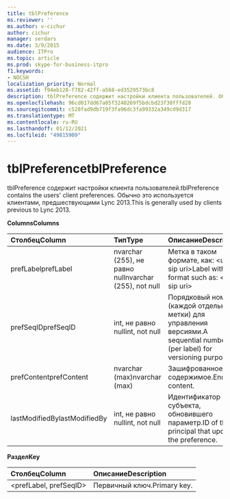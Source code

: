 ```yaml
---
title: tblPreference
ms.reviewer: ''
ms.author: v-cichur
author: cichur
manager: serdars
ms.date: 3/9/2015
audience: ITPro
ms.topic: article
ms.prod: skype-for-business-itpro
f1.keywords:
- NOCSH
localization_priority: Normal
ms.assetid: f94eb128-f782-42ff-a568-ed3529573bc8
description: tblPreference содержит настройки клиента пользователей. Обычно это используется клиентами, предшествующими Lync 2013.
ms.openlocfilehash: 96cd017dd67a05f3240269f5bdcbd23f30fffd28
ms.sourcegitcommit: c528fad9db719f3fa96dc3fa99332a349cd9d317
ms.translationtype: MT
ms.contentlocale: ru-RU
ms.lasthandoff: 01/12/2021
ms.locfileid: "49815909"
---
```

# <a name="tblpreference"></a><span data-ttu-id="0f969-104">tblPreference</span><span class="sxs-lookup"><span data-stu-id="0f969-104">tblPreference</span></span>

<span data-ttu-id="0f969-105">tblPreference содержит настройки клиента пользователей.</span><span class="sxs-lookup"><span data-stu-id="0f969-105">tblPreference contains the users' client preferences.</span></span> <span data-ttu-id="0f969-106">Обычно это используется клиентами, предшествующими Lync 2013.</span><span class="sxs-lookup"><span data-stu-id="0f969-106">This is generally used by clients previous to Lync 2013.</span></span>

<span data-ttu-id="0f969-107">**Columns**</span><span class="sxs-lookup"><span data-stu-id="0f969-107">**Columns**</span></span>


| <span data-ttu-id="0f969-108">**Столбец**</span><span class="sxs-lookup"><span data-stu-id="0f969-108">**Column**</span></span>            | <span data-ttu-id="0f969-109">**Тип**</span><span class="sxs-lookup"><span data-stu-id="0f969-109">**Type**</span></span>                        | <span data-ttu-id="0f969-110">**Описание**</span><span class="sxs-lookup"><span data-stu-id="0f969-110">**Description**</span></span>                                                 |
|:----------------------|:--------------------------------|:----------------------------------------------------------------|
| <span data-ttu-id="0f969-111">prefLabel</span><span class="sxs-lookup"><span data-stu-id="0f969-111">prefLabel</span></span>  <br/>      | <span data-ttu-id="0f969-112">nvarchar (255), не равно null</span><span class="sxs-lookup"><span data-stu-id="0f969-112">nvarchar (255), not null</span></span>  <br/> | <span data-ttu-id="0f969-113">Метка в таком формате, как: \<user sip uri\></span><span class="sxs-lookup"><span data-stu-id="0f969-113">Label with a format such as: \<user sip uri\></span></span>                   |
| <span data-ttu-id="0f969-114">prefSeqID</span><span class="sxs-lookup"><span data-stu-id="0f969-114">prefSeqID</span></span>  <br/>      | <span data-ttu-id="0f969-115">int, не равно null</span><span class="sxs-lookup"><span data-stu-id="0f969-115">int, not null</span></span>  <br/>            | <span data-ttu-id="0f969-116">Порядковый номер (каждой отдельной метки) для управления версиями.</span><span class="sxs-lookup"><span data-stu-id="0f969-116">A sequential number (per label) for versioning purposes.</span></span>  <br/> |
| <span data-ttu-id="0f969-117">prefContent</span><span class="sxs-lookup"><span data-stu-id="0f969-117">prefContent</span></span>  <br/>    | <span data-ttu-id="0f969-118">nvarchar (max)</span><span class="sxs-lookup"><span data-stu-id="0f969-118">nvarchar (max)</span></span>  <br/>           | <span data-ttu-id="0f969-119">Зашифрованное содержимое.</span><span class="sxs-lookup"><span data-stu-id="0f969-119">Encoded content.</span></span>  <br/>                                         |
| <span data-ttu-id="0f969-120">lastModifiedBy</span><span class="sxs-lookup"><span data-stu-id="0f969-120">lastModifiedBy</span></span>  <br/> | <span data-ttu-id="0f969-121">int, не равно null</span><span class="sxs-lookup"><span data-stu-id="0f969-121">int, not null</span></span>  <br/>            | <span data-ttu-id="0f969-122">Идентификатор субъекта, обновившего параметр.</span><span class="sxs-lookup"><span data-stu-id="0f969-122">ID of the principal that updated the preference.</span></span>  <br/>         |

<span data-ttu-id="0f969-123">**Раздел**</span><span class="sxs-lookup"><span data-stu-id="0f969-123">**Key**</span></span>

|<span data-ttu-id="0f969-124">**Столбец**</span><span class="sxs-lookup"><span data-stu-id="0f969-124">**Column**</span></span>|<span data-ttu-id="0f969-125">**Описание**</span><span class="sxs-lookup"><span data-stu-id="0f969-125">**Description**</span></span>|
|:-----|:-----|
|\<prefLabel, prefSeqID\>  <br/> |<span data-ttu-id="0f969-126">Первичный ключ.</span><span class="sxs-lookup"><span data-stu-id="0f969-126">Primary key.</span></span>  <br/> |


